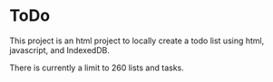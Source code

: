 # ToDo
This project is an html project to locally create a todo list using html, javascript, and IndexedDB.

There is currently a limit to 260 lists and tasks.
